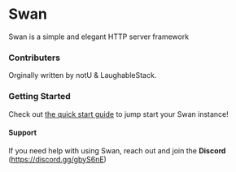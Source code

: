 # Swan
Swan is a simple and elegant HTTP server framework

### Contributers
Orginally written by notU & LaughableStack.

### Getting Started
Check out [the quick start guide](QUICKSTART.md) to jump start your Swan instance!

#### Support
If you need help with using Swan, reach out and join the **Discord** (https://discord.gg/gbyS6nE)